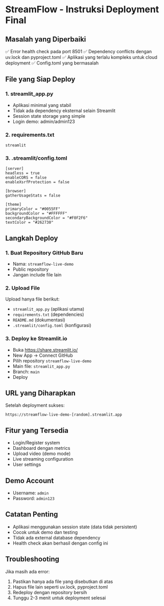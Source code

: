 # StreamFlow - Instruksi Deployment Final

## Masalah yang Diperbaiki
✅ Error health check pada port 8501
✅ Dependency conflicts dengan uv.lock dan pyproject.toml
✅ Aplikasi yang terlalu kompleks untuk cloud deployment
✅ Config.toml yang bermasalah

## File yang Siap Deploy

### 1. streamlit_app.py
- Aplikasi minimal yang stabil
- Tidak ada dependency eksternal selain Streamlit
- Session state storage yang simple
- Login demo: admin/admin123

### 2. requirements.txt
```
streamlit
```

### 3. .streamlit/config.toml
```
[server]
headless = true
enableCORS = false
enableXsrfProtection = false

[browser]
gatherUsageStats = false

[theme]
primaryColor = "#0055FF"
backgroundColor = "#FFFFFF"
secondaryBackgroundColor = "#F0F2F6"
textColor = "#262730"
```

## Langkah Deploy

### 1. Buat Repository GitHub Baru
- Nama: `streamflow-live-demo`
- Public repository
- Jangan include file lain

### 2. Upload File
Upload hanya file berikut:
- `streamlit_app.py` (aplikasi utama)
- `requirements.txt` (dependencies)
- `README.md` (dokumentasi)
- `.streamlit/config.toml` (konfigurasi)

### 3. Deploy ke Streamlit.io
- Buka https://share.streamlit.io/
- New App → Connect GitHub
- Pilih repository `streamflow-live-demo`
- Main file: `streamlit_app.py`
- Branch: `main`
- Deploy

## URL yang Diharapkan
Setelah deployment sukses:
```
https://streamflow-live-demo-[random].streamlit.app
```

## Fitur yang Tersedia
- Login/Register system
- Dashboard dengan metrics
- Upload video (demo mode)
- Live streaming configuration
- User settings

## Demo Account
- Username: `admin`
- Password: `admin123`

## Catatan Penting
- Aplikasi menggunakan session state (data tidak persistent)
- Cocok untuk demo dan testing
- Tidak ada external database dependency
- Health check akan berhasil dengan config ini

## Troubleshooting
Jika masih ada error:
1. Pastikan hanya ada file yang disebutkan di atas
2. Hapus file lain seperti uv.lock, pyproject.toml
3. Redeploy dengan repository bersih
4. Tunggu 2-3 menit untuk deployment selesai